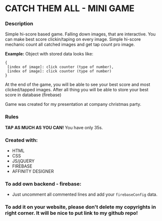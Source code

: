 # CATCH THEM ALL - MINI GAME
### Description
Simple hi-score based game. 
Falling down images, that are interactive. You can make best score clickin/taping on every image.
Simple hi-score mechanic count all catched images and get tap count pro image. 

**Example:**
Object with stored data looks like:
```
{
 [index of image]: click counter (type of number),
 [index of image]: click counter (type of number)
}
```
At the end of the game, you will be able to see your best score and most clicked/tapped images.
After all thing you will be able to store your best score in database (firebase)

Game was created for my presentation at company christmas party.

### Rules 
**TAP AS MUCH AS YOU CAN!**
You have only 35s.

### Created with:
- HTML
- CSS
- JS/jQUERY
- FIREBASE
- AFFINITY DESIGNER

### To add own backend - firebase:
- Just uncomment all commented lines and add your `firebaseConfig` data.

### To add it on your website, please don't delete my copyrights in right corner. It will be nice to put link to my github repo!
